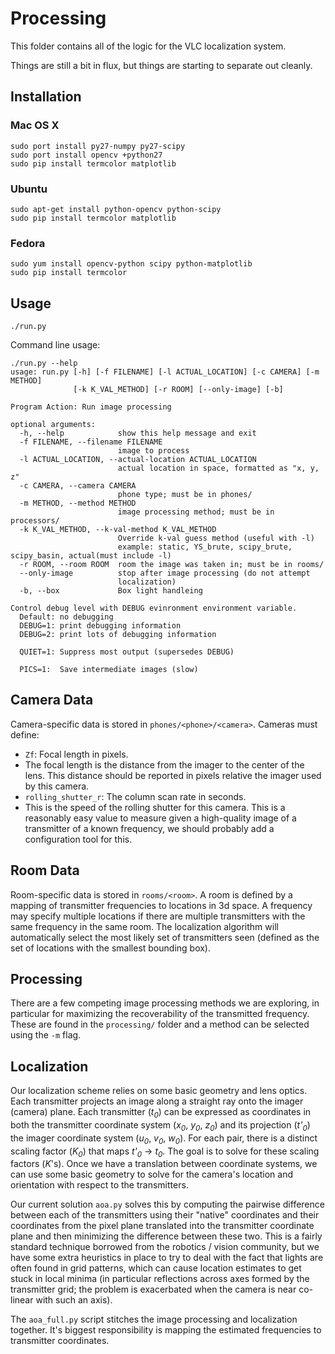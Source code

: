 Processing
==========

This folder contains all of the logic for the VLC localization system.

Things are still a bit in flux, but things are starting to separate out cleanly.


Installation
------------

### Mac OS X

```
sudo port install py27-numpy py27-scipy
sudo port install opencv +python27
sudo pip install termcolor matplotlib
```

### Ubuntu

```
sudo apt-get install python-opencv python-scipy
sudo pip install termcolor matplotlib
```

### Fedora

```
sudo yum install opencv-python scipy python-matplotlib
sudo pip install termcolor
```

Usage
-----


    ./run.py


Command line usage:

```
./run.py --help
usage: run.py [-h] [-f FILENAME] [-l ACTUAL_LOCATION] [-c CAMERA] [-m METHOD]
              [-k K_VAL_METHOD] [-r ROOM] [--only-image] [-b]

Program Action: Run image processing

optional arguments:
  -h, --help            show this help message and exit
  -f FILENAME, --filename FILENAME
                        image to process
  -l ACTUAL_LOCATION, --actual-location ACTUAL_LOCATION
                        actual location in space, formatted as "x, y, z"
  -c CAMERA, --camera CAMERA
                        phone type; must be in phones/
  -m METHOD, --method METHOD
                        image processing method; must be in processors/
  -k K_VAL_METHOD, --k-val-method K_VAL_METHOD
                        Override k-val guess method (useful with -l)
                        example: static, YS_brute, scipy_brute, scipy_basin, actual(must include -l)
  -r ROOM, --room ROOM  room the image was taken in; must be in rooms/
  --only-image          stop after image processing (do not attempt
                        localization)
  -b, --box             Box light handleing

Control debug level with DEBUG evinronment environment variable.
  Default: no debugging
  DEBUG=1: print debugging information
  DEBUG=2: print lots of debugging information

  QUIET=1: Suppress most output (supersedes DEBUG)

  PICS=1:  Save intermediate images (slow)

```

Camera Data
-----------

Camera-specific data is stored in `phones/<phone>/<camera>`. Cameras must define:
 * `Zf`: Focal length in pixels.
  * The focal length is the distance from the imager to the center of the lens.
    This distance should be reported in pixels relative the imager used by this
    camera.
 * `rolling_shutter_r`: The column scan rate in seconds.
  * This is the speed of the rolling shutter for this camera. This is a
    reasonably easy value to measure given a high-quality image of a transmitter
    of a known frequency, we should probably add a configuration tool for this.

Room Data
---------

Room-specific data is stored in `rooms/<room>`. A room is defined by a mapping
of transmitter frequencies to locations in 3d space. A frequency may specify
multiple locations if there are multiple transmitters with the same frequency in
the same room. The localization algorithm will automatically select the most
likely set of transmitters seen (defined as the set of locations with the
smallest bounding box).

Processing
----------

There are a few competing image processing methods we are exploring, in
particular for maximizing the recoverability of the transmitted frequency. These
are found in the `processing/` folder and a method can be selected using the
`-m` flag.

Localization
------------

Our localization scheme relies on some basic geometry and lens optics. Each
transmitter projects an image along a straight ray onto the imager (camera)
plane. Each transmitter (_t<sub>0</sub>_) can be expressed as coordinates in
both the transmitter coordinate system (_x<sub>0</sub>_, _y<sub>0</sub>_,
_z<sub>0</sub>_) and its projection (_t'<sub>0</sub>_) the imager coordinate
system (_u<sub>0</sub>_, _v<sub>0</sub>_, _w<sub>0</sub>_). For each pair, there
is a distinct scaling factor (_K<sub>0</sub>_) that maps
_t'<sub>0</sub>_&nbsp;&#8594;&nbsp;_t<sub>0</sub>_. The goal is to solve for
these scaling factors (_K_'s). Once we have a translation between coordinate
systems, we can use some basic geometry to solve for the camera's location and
orientation with respect to the transmitters.

Our current solution `aoa.py` solves this by computing the pairwise difference
between each of the transmitters using their "native" coordinates and their
coordinates from the pixel plane translated into the transmitter coordinate
plane and then minimizing the difference between these two. This is a fairly
standard technique borrowed from the robotics / vision community, but we have
some extra heuristics in place to try to deal with the fact that lights are
often found in grid patterns, which can cause location estimates to get stuck in
local minima (in particular reflections across axes formed by the transmitter
grid; the problem is exacerbated when the camera is near co-linear with such an
axis).

The `aoa_full.py` script stitches the image processing and localization
together. It's biggest responsibility is mapping the estimated frequencies to
transmitter coordinates.
